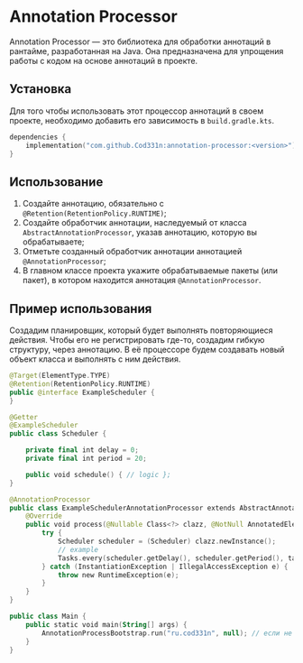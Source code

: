 # Annotation Processor
Annotation Processor — это библиотека для обработки аннотаций в рантайме, разработанная на Java. Она предназначена для упрощения работы с кодом на основе аннотаций в проекте.

## Установка
Для того чтобы использовать этот процессор аннотаций в своем проекте, необходимо добавить его зависимость в `build.gradle.kts`.

```kotlin
dependencies {
    implementation("com.github.Cod331n:annotation-processor:<version>")
}
```

## Использование
1. Создайте аннотацию, обязательно с ```@Retention(RetentionPolicy.RUNTIME)```;
2. Создайте обработчик аннотации, наследуемый от класса ```AbstractAnnotationProcessor```, указав аннотацию, которую вы обрабатываете;
3. Отметьте созданный обработчик аннотации аннотацией ```@AnnotationProcessor```;
4. В главном классе проекта укажите обрабатываемые пакеты (или пакет), в котором находится аннотация ```@AnnotationProcessor```.

## Пример использования
Создадим планировщик, который будет выполнять повторяющиеся действия. Чтобы его не регистрировать где-то, создадим гибкую структуру, через аннотацию. 
В её процессоре будем создавать новый объект класса и выполнять с ним действия.
```kotlin
@Target(ElementType.TYPE)
@Retention(RetentionPolicy.RUNTIME)
public @interface ExampleScheduler {
}

@Getter
@ExampleScheduler
public class Scheduler {

    private final int delay = 0;
    private final int period = 20;

    public void schedule() { // logic };
}

@AnnotationProcessor
public class ExampleSchedulerAnnotationProcessor extends AbstractAnnotationProcessor<ExampleScheduler> {
    @Override
    public void process(@Nullable Class<?> clazz, @NotNull AnnotatedElement element, @NotNull SimpleGameScheduler annotation) {
        try {
            Scheduler scheduler = (Scheduler) clazz.newInstance();
            // example
            Tasks.every(scheduler.getDelay(), scheduler.getPeriod(), task -> scheduler.schedule());
        } catch (InstantiationException | IllegalAccessException e) {
            throw new RuntimeException(e);
        }
    }
}

public class Main {
    public static void main(String[] args) {
        AnnotationProcessBootstrap.run("ru.cod331n", null); // если не работает, то classLoader необходимо передать в параметр (например this.getClassLoader())
    }
}
```
